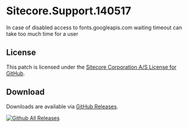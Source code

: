 # Sitecore.Support.140517
In case of disabled access to fonts.googleapis.com waiting timeout can take  too much time for a user

## License  
This patch is licensed under the [Sitecore Corporation A/S License for GitHub](https://github.com/sitecoresupport/Sitecore.Support.140517/blob/master/LICENSE).  

## Download  
Downloads are available via [GitHub Releases](https://github.com/sitecoresupport/Sitecore.Support.140517/releases).  

[![Github All Releases](https://img.shields.io/github/downloads/SitecoreSupport/Sitecore.Support.140517/total.svg)](https://github.com/SitecoreSupport/Sitecore.Support.140517/releases)
